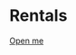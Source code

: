 # Rentals

[Open me](https://juliesanetrnikova.github.io/Rentals/html/zakaznik/homepage-admin.html)
